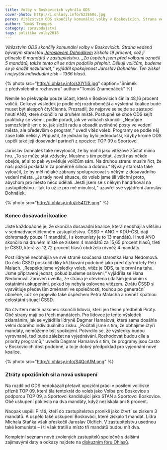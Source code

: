 ```yaml
---
title: Volby v Boskovicích vyhrála ODS
cover-photo: http://i.ohlasy.info/G23E60s.jpg
perex: Vítězstvím ODS skončily komunální volby v Boskovicích. Strana vedená bývalým starostou Jaroslavem Dohnálkem získala 19 procent, což jí přineslo 6 mandátů v zastupitelstvu.
author: Tomáš Trumpeš
category: zpravodajství
tags: politika volby2018
---
```


*Vítězstvím ODS skončily komunální volby v Boskovicích. Strana vedená bývalým starostou [Jaroslavem Dohnálkem](https://vimeo.com/286780717) získala 19 procent, což jí přineslo 6 mandátů v zastupitelstvu. „Za úspěch jsem před volbami označil 5 mandátů, takže tento cíl se nám podařilo přeplnit. Děkuji voličům, budeme se je snažit nezklamat,“ vyjádřil spokojenost Jaroslav Dohnálek. Ten získal i nejvyšší individuální zisk – 1366 hlasů.*

{% photo src="http://i.ohlasy.info/sXIY1iS.jpg" caption="Snímek z předvolebního rozhovoru" author="Tomáš Znamenáček" %}

Nemile ho překvapila pouze účast, která v Boskovicích činila 48,16 procent voličů. Celkový výsledek je podle něj rozdrobenější a výsledná koalice bude muset být alespoň čtyřčlenná. Prozradil, že nejprve se sejde se zástupci hnutí ANO, které skončilo na druhém místě. Postupně se chce ODS sejít prakticky se všemi, podle pořadí, jak ve volbách skončili. „Nepůjde samozřejmě jen o to, jak složit radu a obsadit uvolněné posty ve vedení města, ale především o program,“ uvedl vítěz voleb. Programy se podle něj zase tolik nelišily. Připustil, že jednání by bylo jednodušší, kdyby kromě ODS uspěli také její dosavadní partneři z opozice: TOP 09 a Sportovci.

Jaroslav Dohnálek také nevyloučil, že by mohli jako vítězové zůstat mimo hru. „To se může stát vždycky. Musíme s tím počítat. Jestli nás někdo obejde, ať si to pak vysvětluje voličům sám. Na druhou stranu musím říct, že naši pozici pokládám za poměrně silnou a dobrou.“ Bývalý starosta také vyloučil, že by měl nějaké zábrany spolupracovat s někým z dosavadního vedení města. „Je tady nová situace, do voleb jsme šli všichni proto, abychom pro město něco udělali. Jestli jsem se s někým handrkoval na zastupitelstvu – tak to už je pro mě minulost,“ uzavřel své vyjádření Jaroslav Dohnálek.

{% photo src="http://i.ohlasy.info/ir5412F.png" %}

### Konec dosavadní koalice

Jisté každopádně je, že skončila dosavadní koalice, která neobhájila většinu v sedmadvacetičlenném zastupitelstvu. ČSSD + ANO + KDU-ČSL dají dohromady pouze 11 mandátů, i s komunisty je to 13 mandátů. Hnutí ANO skončilo na druhém místě se ziskem 4 mandátů za 15,65 procent hlasů, třetí je ČSSD, která za 12,72 procent hlasů obdržela rovněž 4 mandáty.

Post lídryně neobhájila ve své straně současná starostka Hana Nedomová. Do čela ČSSD poskočil díky křížkování podobně jako před čtyřmi lety Petr Malach. „Respektujeme výsledky voleb, vítěz je ODS, ta je první na tahu. Jsme připraveni jednat, pokud budeme osloveni,“ vyjádřila se Hana Nedomová. Zároveň uvedla, že strana je otevřena i dalším jednáním s ostatními uskupeními, pokud by nebyla oslovena vítězem. Ztrátu ČSSD si vysvětluje především změnami ve společnosti, touhou po generační obměně, což se projevilo také úspěchem Petra Malacha a rovněž špatnou celostátní situací ČSSD.

Na čtvrtém místě nakonec skončili lidovci, kteří jen těsně předběhli Piráty. Obě strany mají po třech mandátech. Pro lidovce je tento výsledek zklamáním, jak se vyjádřila lídryně Dagmar Hamalová, která sama dosáhla velmi dobrého individuálního zisku. „Počítali jsme s tím, že obhájíme čtyři mandáty, nemůžeme být spokojení. Potvrdilo se, že výsledky budou vyrovnané, teď bude záležet na vyjednávání. Rozhodovat budou cíle a priority programů,“ uvedla Dagmar Hamalová s tím, že programy jsou často v Boskovicích dost podobné, a to je dobrý předpoklad pro vyjednání nové koalice.

{% photo src="http://i.ohlasy.info/S4QcAfM.png" %}

### Ztráty opozičních sil a nová uskupení

Na rozdíl od ODS nedokázali přetavit opoziční práci v posílení voličské přízně TOP 09, která šla tentokrát do voleb jako Volba pro Boskovice s podporou TOP 09, a Sportovci kandidující jako STAN a Sportovci Boskovice. Obě uskupení poklesla na dva mandáty, když nezískala ani 8 procent.

Naopak uspěli Piráti, kteří do zastupitelstva pronikli jako čtvrtí se ziskem 3 mandátů. A uspělo také uskupení Boskováci, které získalo 1 mandát. Lídra Michala Staňka však přeskočil Jaroslav Oldřich. V zastupitelstvu usednou také komunisté – i ti však tratili a místo tří mandátů budou mít dva.

Kompletní seznam nově zvolených zastupitelů společně s dalšími zajímavými daty a odkazy najdete na [diskuzním fóru Ohlasů](https://forum.ohlasy.info/t/komunalni-volby-2018/29/11).